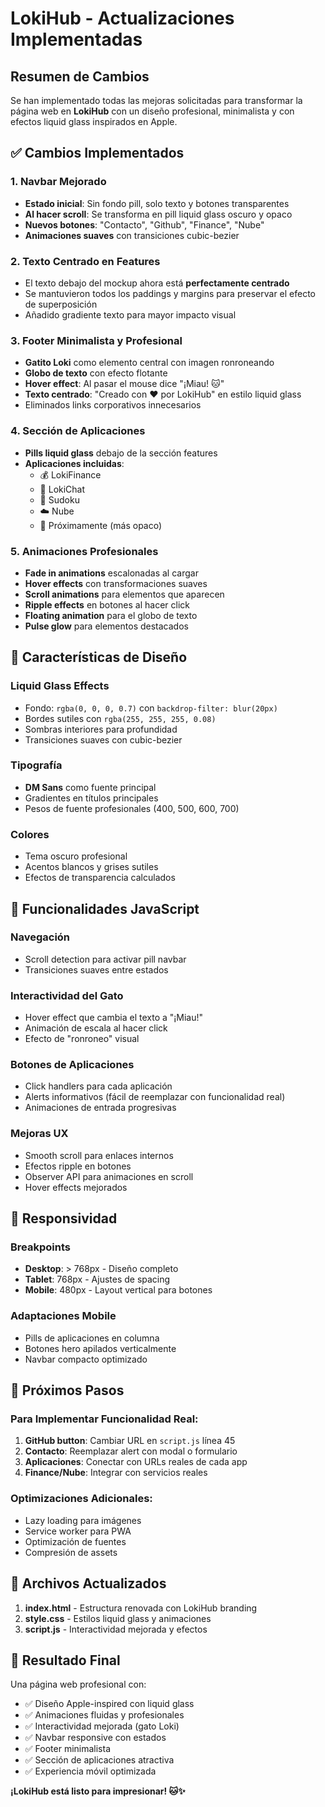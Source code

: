 # LokiHub - Actualizaciones Implementadas

## Resumen de Cambios

Se han implementado todas las mejoras solicitadas para transformar la página web en **LokiHub** con un diseño profesional, minimalista y con efectos liquid glass inspirados en Apple.

## ✅ Cambios Implementados

### 1. Navbar Mejorado
- **Estado inicial**: Sin fondo pill, solo texto y botones transparentes
- **Al hacer scroll**: Se transforma en pill liquid glass oscuro y opaco
- **Nuevos botones**: "Contacto", "Github", "Finance", "Nube"
- **Animaciones suaves** con transiciones cubic-bezier

### 2. Texto Centrado en Features
- El texto debajo del mockup ahora está **perfectamente centrado**
- Se mantuvieron todos los paddings y margins para preservar el efecto de superposición
- Añadido gradiente texto para mayor impacto visual

### 3. Footer Minimalista y Profesional
- **Gatito Loki** como elemento central con imagen ronroneando
- **Globo de texto** con efecto flotante
- **Hover effect**: Al pasar el mouse dice "¡Miau! 🐱"
- **Texto centrado**: "Creado con ❤️ por LokiHub" en estilo liquid glass
- Eliminados links corporativos innecesarios

### 4. Sección de Aplicaciones
- **Pills liquid glass** debajo de la sección features
- **Aplicaciones incluidas**:
  - 💰 LokiFinance
  - 💬 LokiChat  
  - 🧩 Sudoku
  - ☁️ Nube
  - 🚀 Próximamente (más opaco)

### 5. Animaciones Profesionales
- **Fade in animations** escalonadas al cargar
- **Hover effects** con transformaciones suaves
- **Scroll animations** para elementos que aparecen
- **Ripple effects** en botones al hacer click
- **Floating animation** para el globo de texto
- **Pulse glow** para elementos destacados

## 🎨 Características de Diseño

### Liquid Glass Effects
- Fondo: `rgba(0, 0, 0, 0.7)` con `backdrop-filter: blur(20px)`
- Bordes sutiles con `rgba(255, 255, 255, 0.08)`
- Sombras interiores para profundidad
- Transiciones suaves con cubic-bezier

### Tipografía
- **DM Sans** como fuente principal
- Gradientes en títulos principales
- Pesos de fuente profesionales (400, 500, 600, 700)

### Colores
- Tema oscuro profesional
- Acentos blancos y grises sutiles
- Efectos de transparencia calculados

## 🔧 Funcionalidades JavaScript

### Navegación
- Scroll detection para activar pill navbar
- Transiciones suaves entre estados

### Interactividad del Gato
- Hover effect que cambia el texto a "¡Miau!"
- Animación de escala al hacer click
- Efecto de "ronroneo" visual

### Botones de Aplicaciones
- Click handlers para cada aplicación
- Alerts informativos (fácil de reemplazar con funcionalidad real)
- Animaciones de entrada progresivas

### Mejoras UX
- Smooth scroll para enlaces internos
- Efectos ripple en botones
- Observer API para animaciones en scroll
- Hover effects mejorados

## 📱 Responsividad

### Breakpoints
- **Desktop**: > 768px - Diseño completo
- **Tablet**: 768px - Ajustes de spacing
- **Mobile**: 480px - Layout vertical para botones

### Adaptaciones Mobile
- Pills de aplicaciones en columna
- Botones hero apilados verticalmente
- Navbar compacto optimizado

## 🚀 Próximos Pasos

### Para Implementar Funcionalidad Real:
1. **GitHub button**: Cambiar URL en `script.js` línea 45
2. **Contacto**: Reemplazar alert con modal o formulario
3. **Aplicaciones**: Conectar con URLs reales de cada app
4. **Finance/Nube**: Integrar con servicios reales

### Optimizaciones Adicionales:
- Lazy loading para imágenes
- Service worker para PWA
- Optimización de fuentes
- Compresión de assets

## 📂 Archivos Actualizados

1. **index.html** - Estructura renovada con LokiHub branding
2. **style.css** - Estilos liquid glass y animaciones
3. **script.js** - Interactividad mejorada y efectos

## 🎯 Resultado Final

Una página web profesional con:
- ✅ Diseño Apple-inspired con liquid glass
- ✅ Animaciones fluidas y profesionales  
- ✅ Interactividad mejorada (gato Loki)
- ✅ Navbar responsive con estados
- ✅ Footer minimalista
- ✅ Sección de aplicaciones atractiva
- ✅ Experiencia móvil optimizada

**¡LokiHub está listo para impresionar! 🐱✨**